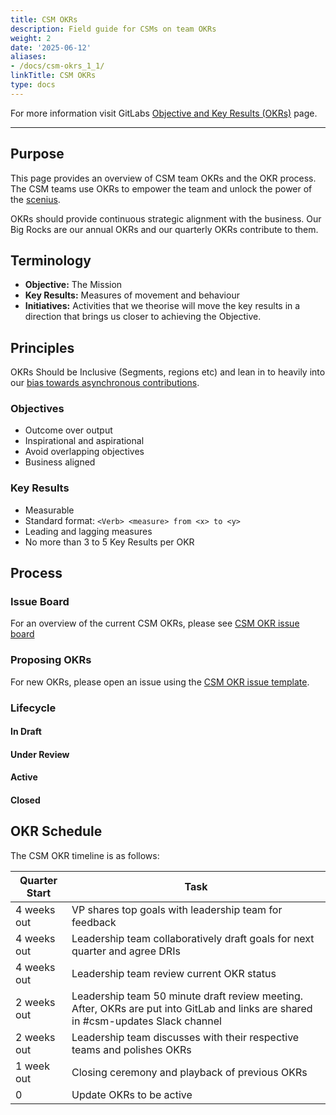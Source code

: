 ```yaml
---
title: CSM OKRs
description: Field guide for CSMs on team OKRs
weight: 2
date: '2025-06-12'
aliases:
- /docs/csm-okrs_1_1/
linkTitle: CSM OKRs
type: docs
---
```


For more information visit GitLabs [Objective and Key Results (OKRs)](/handbook/company/okrs/) page.

---

## Purpose

This page provides an overview of CSM team OKRs and the OKR process. The CSM teams use OKRs to empower the team and unlock the power of the [scenius](https://en.wiktionary.org/wiki/scenius).

OKRs should provide continuous strategic alignment with the business. Our Big Rocks are our annual OKRs and our quarterly OKRs contribute to them.

## Terminology

- **Objective:** The Mission
- **Key Results:** Measures of movement and behaviour
- **Initiatives:** Activities that we theorise will move the key results in a direction that brings us closer to achieving the Objective.

## Principles

OKRs Should be Inclusive (Segments, regions etc) and lean in to heavily into our [bias towards asynchronous contributions](/handbook/values/#bias-towards-asynchronous-communication).

### Objectives

- Outcome over output
- Inspirational and aspirational
- Avoid overlapping objectives
- Business aligned

### Key Results

- Measurable
- Standard format: `<Verb> <measure> from <x> to <y>`
- Leading and lagging measures
- No more than 3 to 5 Key Results per OKR

## Process

### Issue Board

For an overview of the current CSM OKRs, please see [CSM OKR issue board](https://gitlab.com/gitlab-com/customer-success/okrs/-/boards/5194678?label_name[]=CSM&label_name[]=FY24-Q1)

### Proposing OKRs

For new OKRs, please open an issue using the [CSM OKR issue template](https://gitlab.com/gitlab-com/customer-success/okrs/-/blob/master/.gitlab/issue_templates/CSM%20OKR.md).

### Lifecycle

#### In Draft

#### Under Review

#### Active

#### Closed

## OKR Schedule

The CSM OKR timeline is as follows:

| Quarter Start | Task |
| ------------- | ---- |
| 4 weeks out | VP shares top goals with leadership team for feedback |
| 4 weeks out | Leadership team collaboratively draft goals for next quarter and agree DRIs |
| 4 weeks out | Leadership team review current OKR status |
| 2 weeks out | Leadership team 50 minute draft review meeting. After, OKRs are put into GitLab and links are shared in #csm-updates Slack channel  |
| 2 weeks out | Leadership team discusses with their respective teams and polishes OKRs |
| 1 week out | Closing ceremony and playback of previous OKRs |
| 0  | Update OKRs to be active |
